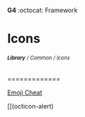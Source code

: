 __G4__ :octocat: Framework   
# Icons
###### <sub>**Library** / Common / Icons</sub>
=============
  

[Emoji Cheat](http://www.emoji-cheat-sheet.com)  



<link rel="stylesheet" href="https://octicons.github.com/components/octicons/octicons/octicons.css>
<span class="octicon octicon-flame"></span>
[](octicon-alert)
